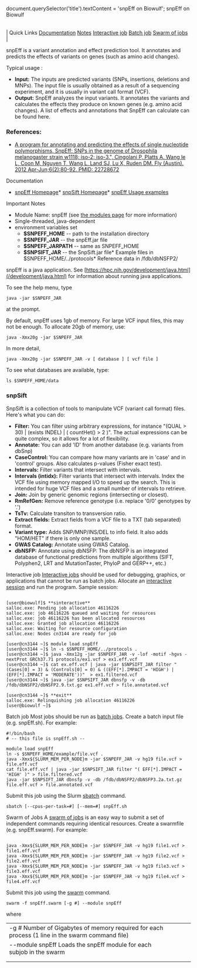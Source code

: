 

document.querySelector('title').textContent = 'snpEff on Biowulf';
snpEff on Biowulf


|  |
| --- |
| 
Quick Links
[Documentation](#doc)
[Notes](#notes)
[Interactive job](#int) 
[Batch job](#sbatch) 
[Swarm of jobs](#swarm) 
 |


snpEff is a variant annotation and effect prediction tool. It annotates and predicts the effects of variants on genes (such as amino acid changes).


Typical usage :


* **Input:** The inputs are predicted variants (SNPs, insertions, deletions and MNPs). The input file is usually obtained as a result of a sequencing experiment, and it is usually in variant call format (VCF).
* **Output:** SnpEff analyzes the input variants. It annotates the variants and calculates the effects they produce on known genes (e.g. amino acid changes). A list of effects and annotations that SnpEff can calculate can be found here.


### References:


* [A program for annotating and predicting the effects of single nucleotide polymorphisms, SnpEff: SNPs in the genome of Drosophila melanogaster strain w1118; iso-2; iso-3.", Cingolani P, Platts A, Wang le L, Coon M, Nguyen T, Wang L, Land SJ, Lu X, Ruden DM. Fly (Austin). 2012 Apr-Jun;6(2):80-92. PMID: 22728672](https://www.ncbi.nlm.nih.gov/pubmed/?term=22728672)


Documentation
* [snpEff Homepage](http://snpeff.sourceforge.net/)* [snpSift Homepage](http://snpeff.sourceforge.net/SnpSift.html)* [snpEff Usage examples](http://snpeff.sourceforge.net/protocol.html)


Important Notes
* Module Name: snpEff (see [the modules page](/apps/modules.html) for more information)
* Single-threaded, java-dependent
* environment variables set 
	+ **$SNPEFF\_HOME** -- path to the installation directory
	+ **$SNPEFF\_JAR** -- the snpEff.jar file
	+ **$SNPEFF\_JARPATH** -- same as SNPEFF\_HOME
	+ **$SNPSIFT\_JAR** -- the SnpSift.jar file* Example files in $SNPEFF\_HOME/../protocols* Reference data in /fdb/dbNSFP2/


snpEff is a java application. See [https://hpc.nih.gov/development/java.html](/development/java.html) for information about running java applications.


To see the help menu, type



```
java -jar $SNPEFF_JAR
```

at the prompt.


By default, snpEff uses 1gb of memory. For large VCF input files, this may not be enough.
 To allocate 20gb of memory, use:



```
java -Xmx20g -jar $SNPEFF_JAR
```

In more detail,



```
java -Xmx20g -jar $SNPEFF_JAR -v [ database ] [ vcf file ] 
```

To see what databases are available, type:



```
ls $SNPEFF_HOME/data
```

### snpSift


SnpSift is a collection of tools to manipulate VCF (variant call format) files. Here's what you can do:


* **Filter:** You can filter using arbitrary expressions, for instance "(QUAL > 30) | (exists INDEL) | ( countHet() > 2 )". The actual expressions can be quite complex, so it allows for a lot of flexibility.
* **Annotate:** You can add 'ID' from another database (e.g. variants from dbSnp)
* **CaseControl:** You can compare how many variants are in 'case' and in 'control' groups. Also calculates p-values (Fisher exact test).
* **Intervals:** Filter variants that intersect with intervals.
* **Intervals (intidx):** Filter variants that intersect with intervals. Index the VCF file using memory mapped I/O to speed up the search. This is intended for huge VCF files and a small number of intervals to retrieve.
* **Join:** Join by generic genomic regions (intersecting or closest).
* **RmRefGen:** Remove reference genotype (i.e. replace '0/0' genotypes by '.')
* **TsTv:** Calculate transiton to transversion ratio.
* **Extract fields:** Extract fields from a VCF file to a TXT (tab separated) format.
* **Variant type:** Adds SNP/MNP/INS/DEL to info field. It also adds "HOM/HET" if there is only one sample.
* **GWAS Catalog:** Annotate using GWAS Catalog.
* **dbNSFP:** Annotate using dbNSFP: The dbNSFP is an integrated database of functional predictions from multiple algorithms (SIFT, Polyphen2, LRT and MutationTaster, PhyloP and GERP++, etc.)


Interactive job
[Interactive jobs](/docs/userguide.html#int) should be used for debugging, graphics, or applications that cannot be run as batch jobs.
Allocate an [interactive session](/docs/userguide.html#int) and run the program. Sample session:



```

[user@biowulf]$ **sinteractive**
salloc.exe: Pending job allocation 46116226
salloc.exe: job 46116226 queued and waiting for resources
salloc.exe: job 46116226 has been allocated resources
salloc.exe: Granted job allocation 46116226
salloc.exe: Waiting for resource configuration
salloc.exe: Nodes cn3144 are ready for job

[user@cn3144 ~]$ module load snpEff
[user@cn3144 ~]$ ln -s $SNPEFF_HOME/../protocols .
[user@cn3144 ~]$ java -Xmx12g -jar $SNPEFF_JAR -v -lof -motif -hgvs -nextProt GRCh37.71 protocols/ex1.vcf > ex1.eff.vcf
[user@cn3144 ~]$ cat ex.eff.vcf | java -jar $SNPSIFT_JAR filter "(Cases[0] = 3) & (Controls[0] = 0) & ((EFF[*].IMPACT = 'HIGH') | (EFF[*].IMPACT = 'MODERATE'))"  > ex1.filtered.vcf
[user@cn3144 ~]$ java -jar $SNPSIFT_JAR dbnsfp -v -db /fdb/dbNSFP2/dbNSFP2.9.txt.gz ex1.eff.vcf > file.annotated.vcf

[user@cn3144 ~]$ **exit**
salloc.exe: Relinquishing job allocation 46116226
[user@biowulf ~]$

```


Batch job
Most jobs should be run as [batch jobs](/docs/userguide.html#submit).
Create a batch input file (e.g. snpEff.sh). For example:



```
#!/bin/bash
# -- this file is snpEff.sh --

module load snpEff
ln -s $SNPEFF_HOME/example/file.vcf .
java -Xmx${SLURM_MEM_PER_NODE}m -jar $SNPEFF_JAR -v hg19 file.vcf > file.eff.vcf
cat file.eff.vcf | java -jar $SNPSIFT_JAR filter "( EFF[*].IMPACT = 'HIGH' )" > file.filtered.vcf
java -jar $SNPSIFT_JAR dbnsfp -v -db /fdb/dbNSFP2/dbNSFP3.2a.txt.gz file.eff.vcf > file.annotated.vcf

```

Submit this job using the Slurm [sbatch](/docs/userguide.html) command.



```
sbatch [--cpus-per-task=#] [--mem=#] snpEff.sh
```

Swarm of Jobs 
A [swarm of jobs](/apps/swarm.html) is an easy way to submit a set of independent commands requiring identical resources.
Create a swarmfile (e.g. snpEff.swarm). For example:



```

java -Xmx${SLURM_MEM_PER_NODE}m -jar $SNPEFF_JAR -v hg19 file1.vcf > file1.eff.vcf
java -Xmx${SLURM_MEM_PER_NODE}m -jar $SNPEFF_JAR -v hg19 file2.vcf > file2.eff.vcf
java -Xmx${SLURM_MEM_PER_NODE}m -jar $SNPEFF_JAR -v hg19 file3.vcf > file3.eff.vcf
java -Xmx${SLURM_MEM_PER_NODE}m -jar $SNPEFF_JAR -v hg19 file4.vcf > file4.eff.vcf

```

Submit this job using the [swarm](/apps/swarm.html) command.



```
swarm -f snpEff.swarm [-g #] --module snpEff
```

where


|  |  |  |  |
| --- | --- | --- | --- |
| -g *#*  Number of Gigabytes of memory required for each process (1 line in the swarm command file)
 | --module snpEff Loads the snpEff module for each subjob in the swarm 
 | |
 | |






